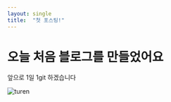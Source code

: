 ```yaml
---
layout: single
title:  "첫 포스팅!"
---
```


# 오늘 처음 블로그를 만들었어요 

앞으로 1일 1git 하겠습니다 

 ![turen](D:\소프트웨어\hp0724_gitbub_blog\hp0724.github.io\images\2021-09-30-first\turen-16329887519271.jpg)
